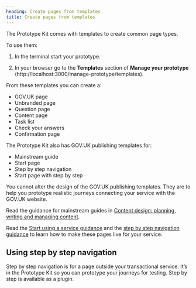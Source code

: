 ```yaml
---
heading: Create pages from templates
title: Create pages from templates
---
```


The Prototype Kit comes with templates to create common page types.

To use them:

1. In the terminal start your prototype.

2. In your browser go to the **Templates** section of **Manage your prototype** (http://localhost:3000/manage-prototype/templates).

From these templates you can create a:

* GOV.UK page
* Unbranded page
* Question page
* Content page
* Task list
* Check your answers
* Confirmation page

The Prototype Kit also has GOV.UK publishing templates for:

* Mainstream guide
* Start page
* Step by step navigation
* Start page with step by step

You cannot alter the design of the GOV.UK publishing templates. They are to help you prototype realistic journeys connecting your service with the GOV.UK website.

Read the guidance for mainstream guides in [Content design: planning, writing and managing content](https://www.gov.uk/guidance/content-design).

Read the [Start using a service guidance](https://design-system.service.gov.uk/patterns/start-using-a-service) and the [step by step navigation guidance](https://design-system.service.gov.uk/patterns/step-by-step-navigation) to learn how to make these pages live for your service.

## Using step by step navigation

Step by step navigation is for a page outside your transactional service. It’s in the Prototype Kit so you can prototype your journeys for testing. Step by step is available as a plugin.
